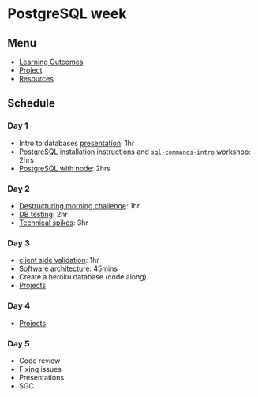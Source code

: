 # PostgreSQL week

## Menu

- [Learning Outcomes](./learning-outcomes.md)
- [Project](./project.md)
- [Resources](./resources)

## Schedule

### Day 1

- Intro to databases [presentation](https://docs.google.com/presentation/d/1Mvj4VgXKCRW0rvFZxMu1Tqv4QISGN5fL-WQQ2S869Yc/edit?usp=sharing): 1hr
- [PostgreSQL installation instructions](https://github.com/macintoshhelper/learn-sql/blob/master/postgresql/setup.md) and [`sql-commands-intro` workshop](https://github.com/foundersandcoders/sql-commands-intro/): 2hrs
- [PostgreSQL with node](https://github.com/oliverjam/learn-node-postgres): 2hrs

### Day 2

- [Destructuring morning challenge](https://github.com/oliverjam/learn-destructuring): 1hr
- [DB testing](https://github.com/oliverjam/learn-database-testing): 2hr
- [Technical spikes](./spikes.md): 3hr

### Day 3

- [client side validation](https://github.com/foundersandcoders/mc-client-side-validation): 1hr
- [Software architecture](https://github.com/WebAhead/Workshop-Software-Architecture-Design): 45mins
- Create a heroku database (code along)
- [Projects](./project.md)

### Day 4 

- [Projects](./project.md)

### Day 5

- Code review
- Fixing issues
- Presentations
- SGC
